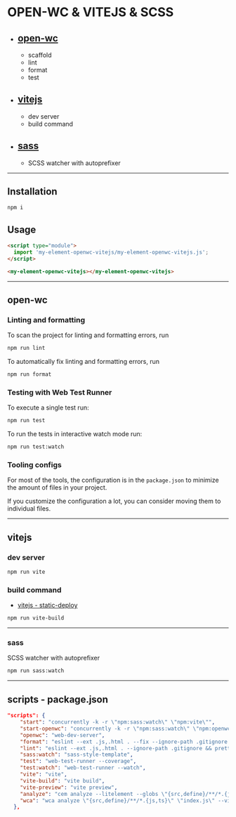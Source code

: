 # OPEN-WC & VITEJS & SCSS

- ## [open-wc](https://github.com/open-wc/open-wc)

  - scaffold
  - lint
  - format
  - test

- ## [vitejs](https://vitejs.dev/)

  - dev server
  - build command

- ## [sass](https://github.com/oscarmarina/sass-style-template)
  - SCSS watcher with autoprefixer

<hr>

## Installation

```bash
npm i
```

## Usage

```html
<script type="module">
  import 'my-element-openwc-vitejs/my-element-openwc-vitejs.js';
</script>

<my-element-openwc-vitejs></my-element-openwc-vitejs>
```

<hr>

## open-wc

### Linting and formatting

To scan the project for linting and formatting errors, run

```bash
npm run lint
```

To automatically fix linting and formatting errors, run

```bash
npm run format
```

### Testing with Web Test Runner

To execute a single test run:

```bash
npm run test
```

To run the tests in interactive watch mode run:

```bash
npm run test:watch
```

### Tooling configs

For most of the tools, the configuration is in the `package.json` to minimize the amount of files in your project.

If you customize the configuration a lot, you can consider moving them to individual files.

<hr>

## vitejs

### dev server

```bash
npm run vite
```

### build command

- [vitejs - static-deploy](https://vitejs.dev/guide/static-deploy.html)

```bash
npm run vite-build
```

<hr>

### sass

SCSS watcher with autoprefixer

```bash
npm run sass:watch
```
<hr>

## scripts - package.json

```json
"scripts": {
    "start": "concurrently -k -r \"npm:sass:watch\" \"npm:vite\"",
    "start-openwc": "concurrently -k -r \"npm:sass:watch\" \"npm:openwc\"",
    "openwc": "web-dev-server",
    "format": "eslint --ext .js,.html . --fix --ignore-path .gitignore && prettier \"**/*.js\" --write --ignore-path .gitignore",
    "lint": "eslint --ext .js,.html . --ignore-path .gitignore && prettier \"**/*.js\" --check --ignore-path .gitignore",
    "sass:watch": "sass-style-template",
    "test": "web-test-runner --coverage",
    "test:watch": "web-test-runner --watch",
    "vite": "vite",
    "vite-build": "vite build",
    "vite-preview": "vite preview",
    "analyze": "cem analyze --litelement --globs \"{src,define}/**/*.{js,ts}\" \"index.js\"",
    "wca": "wca analyze \"{src,define}/**/*.{js,ts}\" \"index.js\" --visibility private --outFile custom-elements-wca.json && wca analyze \"{src,define}/**/*.{js,ts}\" \"index.js\" --outFile README.md"
  },
```
